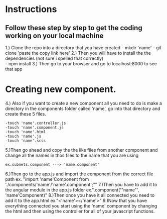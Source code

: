 # Instructions

## Follow these step by step to get the coding working on your local machine

1.) Clone the repo into a directory that you have created
	- mkdir 'name'
	- git clone 'paste the copy link here'
2.) Then you will have to install the the dependencies (not sure i spelled that correctly)	
	- npm install
3.) Then go to your browser and go to localhost:8000 to see that app


# Creating new component.
4.) Also if you want to create a new component all you need to do is make a directory in the components folder called 'name', go into that directory and create these 5 files.

	-touch 'name'.controller.js
	-touch 'name'.component.js
	-touch 'name'.html
	-touch 'name'.js
	-touch 'name'.scss
5.)Then go ahead and copy the the like files from another component and change all the names in thos files to the name that you are using

	ex.subnets.component ---> 'name.component'

6.)Then go to the app.js and import the component from the correct file path
	ex. "import 'name'Component from './components/'name'/'name'.component';""
7.)Then you have to add it to the angular module in the app.js folder
	ex.".component('"name"', 'name'Component)"
8.)Then once you have it all connected you need to add it to the app.html
	ex."<'name'></'name'>"
9.)Now that you have everything connected you start using the 'name' component by changing the html and then using the controller for all of your javascript functions.